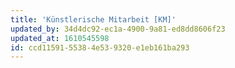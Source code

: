 ```yaml
---
title: 'Künstlerische Mitarbeit [KM]'
updated_by: 34d4dc92-ec1a-4900-9a81-ed8dd8606f23
updated_at: 1610545598
id: ccd11591-5538-4e53-9320-e1eb161ba293
---
```

